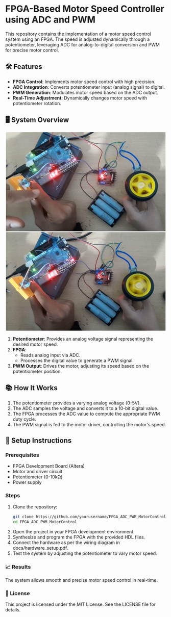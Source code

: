 # FPGA-Based Motor Speed Controller using ADC and PWM
This repository contains the implementation of a motor speed control system using an FPGA. The speed is adjusted dynamically through a potentiometer, leveraging ADC for analog-to-digital conversion and PWM for precise motor control.

## 🛠️ Features
- **FPGA Control**: Implements motor speed control with high precision.
- **ADC Integration**: Converts potentiometer input (analog signal) to digital.
- **PWM Generation**: Modulates motor speed based on the ADC output.
- **Real-Time Adjustment**: Dynamically changes motor speed with potentiometer rotation.

## 🖥️ System Overview
<div style="text-align: center; gap: 50px;">
  <img src="./Figures/Setup_.jpg" alt="Setup" width="500"/>
  <img src="./Figures/Setup.jpg" alt="Setup" width="500"/>
</div>

1. **Potentiometer**: Provides an analog voltage signal representing the desired motor speed.
2. **FPGA**: 
   - Reads analog input via ADC.
   - Processes the digital value to generate a PWM signal.
3. **PWM Output**: Drives the motor, adjusting its speed based on the potentiometer position.

## 📚 How It Works
1. The potentiometer provides a varying analog voltage (0-5V).
2. The ADC samples the voltage and converts it to a 10-bit digital value.
3. The FPGA processes the ADC value to compute the appropriate PWM duty cycle.
4. The PWM signal is fed to the motor driver, controlling the motor's speed.

## 🔧 Setup Instructions
### Prerequisites
- FPGA Development Board (Altera)
- Motor and driver circuit
- Potentiometer (0-10kΩ)
- Power supply

### Steps
1. Clone the repository:
   ```bash
   git clone https://github.com/yourusername/FPGA_ADC_PWM_MotorControl.git
   cd FPGA_ADC_PWM_MotorControl
   ```
2. Open the project in your FPGA development environment.
3. Synthesize and program the FPGA with the provided HDL files.
4. Connect the hardware as per the wiring diagram in docs/hardware_setup.pdf.
5. Test the system by adjusting the potentiometer to vary motor speed.
   
### 📈 Results
The system allows smooth and precise motor speed control in real-time.

### 📜 License
This project is licensed under the MIT License. See the LICENSE file for details.
